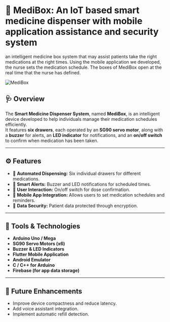 # 💊 MediBox: An IoT based smart medicine dispenser with mobile application assistance and security system
an intelligent medicine box system that may assist patients take the right medications at the right times. Using the mobile application we developed, the nurse sets the medication schedule. The boxes of MediBox open at the real time that the nurse has defined.

![MediBox](https://user-images.githubusercontent.com/your-image-link-here.png)  


## 🩺 Overview
The **Smart Medicine Dispenser System**, named **MediBox**, is an intelligent device developed to help individuals manage their medication schedules efficiently.  
It features **six drawers**, each operated by an **SG90 servo motor**, along with a **buzzer** for alerts, an **LED indicator** for notifications, and an **on/off switch** to confirm when medication has been taken.

---

## ⚙️ Features
- 🧭 **Automated Dispensing:** Six individual drawers for different medications.  
- 🔔 **Smart Alerts:** Buzzer and LED notifications for scheduled times.  
- 🔄 **User Interaction:** On/off switch for dose confirmation.  
- 📱 **Mobile App Integration:** Allows users to set medication schedules and reminders.  
- 🔐 **Data Security:** Patient data protected through encryption.  

---

## 🧩 Tools & Technologies
- **Arduino Uno / Mega**  
- **SG90 Servo Motors (x6)**  
- **Buzzer & LED Indicators**  
- **Flutter Mobile Application**  
- **Android Emulator**  
- **C / C++ for Arduino**  
- **Firebase (for app data storage)**  

---

## 🧠 Future Enhancements
- Improve device compactness and reduce latency.  
- Add voice assistant integration.  
- Implement automatic refill detection.  


